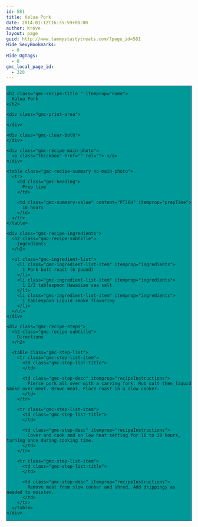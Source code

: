 ```yaml
---
id: 581
title: Kalua Pork
date: 2014-01-12T16:35:59+00:00
author: Krove
layout: page
guid: http://www.tammystastytreats.com/?page_id=581
Hide SexyBookmarks:
  - 0
Hide OgTags:
  - 0
gmc_local_page_id:
  - 320
---
```

<div id="recipes">
  <div class="gmc-recipe" id="gmc-print-320" itemscope itemtype="http://schema.org/Recipe" style="background-color:#009999; border-color:#58528f;border-style:solid;border-width:thin;">
    <meta property="og:site_name" content="https://kreloc.github.io" />
    
    <h2 class="gmc-recipe-title " itemprop="name">
      Kalua Pork
    </h2>
    
    <div class="gmc-print-area">
      
    </div>
    
    <div class="gmc-clear-both">
    </div>
    
    <div class="gmc-recipe-main-photo">
      <a class="thickbox" href="" rel=""> </a>
    </div>
    
    <table class="gmc-recipe-summary no-main-photo">
      <tr>
        <td class="gmc-heading">
          Prep time
        </td>
        
        <td class="gmc-summary-value" content="PT16H" itemprop="prepTime">
          16 hours
        </td>
      </tr>
    </table>
    
    <div class="gmc-recipe-ingredients">
      <h2 class="gmc-recipe-subtitle">
        Ingredients
      </h2>
      
      <ul class="gmc-ingredient-list">
        <li class="gmc-ingredient-list-item" itemprop="ingredients">
          1 Pork butt roast (6 pound)
        </li>
        <li class="gmc-ingredient-list-item" itemprop="ingredients">
          1 1/2 tablespoon Hawaiian sea salt
        </li>
        <li class="gmc-ingredient-list-item" itemprop="ingredients">
          1 tablespoon Liquid smoke flavoring
        </li>
      </ul>
    </div>
    
    <div class="gmc-recipe-steps">
      <h2 class="gmc-recipe-subtitle">
        Directions
      </h2>
      
      <table class="gmc-step-list">
        <tr class="gmc-step-list-item">
          <td class="gmc-step-list-title">
          </td>
          
          <td class="gmc-step-desc" itemprop="recipeInstructions">
            Pierce pork all over with a carving fork. Rub salt then liquid smoke over meat. Brown meat. Place roast in a slow cooker.
          </td>
        </tr>
        
        <tr class="gmc-step-list-item">
          <td class="gmc-step-list-title">
          </td>
          
          <td class="gmc-step-desc" itemprop="recipeInstructions">
            Cover and cook and on low heat setting for 16 to 20 hours, turning once during cooking time.
          </td>
        </tr>
        
        <tr class="gmc-step-list-item">
          <td class="gmc-step-list-title">
          </td>
          
          <td class="gmc-step-desc" itemprop="recipeInstructions">
            Remove meat from slow cooker and shred. Add drippings as needed to moisten.
          </td>
        </tr>
      </table>
    </div>
  </div>
</div>